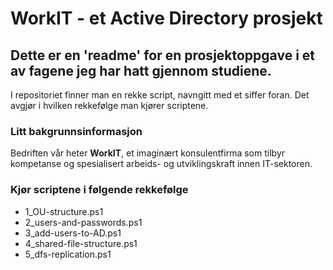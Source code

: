# WorkIT - et Active Directory prosjekt

## Dette er en 'readme' for en prosjektoppgave i et av fagene jeg har hatt gjennom studiene.
I repositoriet finner man en rekke script, navngitt med et siffer foran. Det avgjør i hvilken rekkefølge man kjører scriptene.
### Litt bakgrunnsinformasjon
Bedriften vår heter **WorkIT**, et imaginært konsulentfirma som tilbyr kompetanse og spesialisert arbeids- og utviklingskraft innen IT-sektoren. 
### Kjør scriptene i følgende rekkefølge
- 1_OU-structure.ps1
- 2_users-and-passwords.ps1
- 3_add-users-to-AD.ps1
- 4_shared-file-structure.ps1
- 5_dfs-replication.ps1
